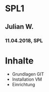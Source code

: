 # SPL1
## Julian W.
### 11.04.2018, SPL

# Inhalte
* Grundlagen GIT
* Installation VM
* Einrichtung
